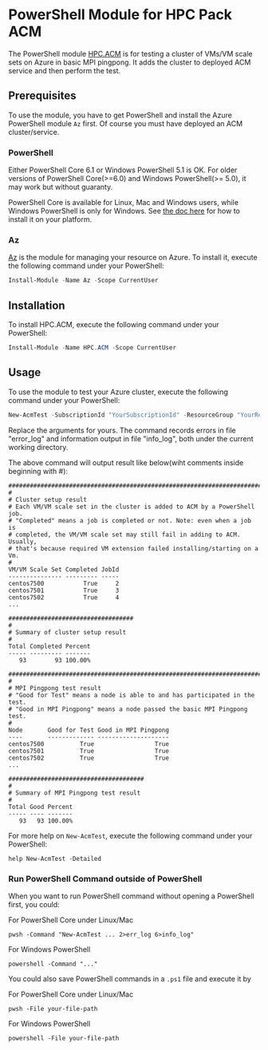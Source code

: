 # PowerShell Module for HPC Pack ACM

The PowerShell module [HPC.ACM](https://www.powershellgallery.com/packages/HPC.ACM) is for testing a cluster of VMs/VM scale sets on Azure in basic MPI pingpong. It adds the cluster to deployed ACM service and then perform the test.

## Prerequisites

To use the module, you have to get PowerShell and install the Azure PowerShell module `Az` first. Of course you must have deployed an ACM cluster/service.

### PowerShell

Either PowerShell Core 6.1 or Windows PowerShell 5.1 is OK. For older versions of PowerShell Core(>=6.0) and Windows PowerShell(>= 5.0), it may work but without guaranty.

PowerShell Core is available for Linux, Mac and Windows users, while Windows PowerShell is only for Windows. See [the doc here](https://docs.microsoft.com/en-us/powershell/scripting/install/installing-powershell?view=powershell-6) for how to install it on your platform.

### Az

[Az](https://www.powershellgallery.com/packages/Az/1.1.0) is the module for managing your resource on Azure. To install it, execute the following command under your PowerShell:

```powershell
Install-Module -Name Az -Scope CurrentUser
```

## Installation

To install HPC.ACM, execute the following command under your PowerShell:

```powershell
Install-Module -Name HPC.ACM -Scope CurrentUser
```

## Usage

To use the module to test your Azure cluster, execute the following command under your PowerShell:

```powershell
New-AcmTest -SubscriptionId "YourSubscriptionId" -ResourceGroup "YourResourceGroupNameOfVmCluster" -AcmResourceGroup "YourResourceGroupNameOfAcmCluster" 2>error_log 6>info_log
```

Replace the arguments for yours. The command records errors in file "error_log" and information output in file "info_log", both under the current working directory.

The above command will output result like below(wiht comments inside beginning with #):

```
###########################################################################
#
# Cluster setup result
# Each VM/VM scale set in the cluster is added to ACM by a PowerShell job.
# "Completed" means a job is completed or not. Note: even when a job is
# completed, the VM/VM scale set may still fail in adding to ACM. Usually,
# that's because required VM extension failed installing/starting on a Vm.
#
VM/VM Scale Set Completed JobId
--------------- --------- -----
centos7500           True     2
centos7501           True     3
centos7502           True     4
...

###################################
#
# Summary of cluster setup result
#
Total Completed Percent
----- --------- -------
   93        93 100.00%

############################################################################
#
# MPI Pingpong test result
# "Good for Test" means a node is able to and has participated in the test.
# "Good in MPI Pingpong" means a node passed the basic MPI Pingpong test.
#
Node       Good for Test Good in MPI Pingpong
----       ------------- --------------------
centos7500          True                 True
centos7501          True                 True
centos7502          True                 True
...

######################################
#
# Summary of MPI Pingpong test result
#
Total Good Percent
----- ---- -------
   93   93 100.00%

```

For more help on `New-AcmTest`, execute the following command under your PowerShell:

```
help New-AcmTest -Detailed
```

### Run PowerShell Command outside of PowerShell

When you want to run PowerShell command without opening a PowerShell first, you could:

For PowerShell Core under Linux/Mac

```
pwsh -Command "New-AcmTest ... 2>err_log 6>info_log"
```

For Windows PowerShell

```
powershell -Command "..."
```

You could also save PowerShell commands in a `.ps1` file and execute it by

For PowerShell Core under Linux/Mac

```
pwsh -File your-file-path
```

For Windows PowerShell

```
powershell -File your-file-path
```
